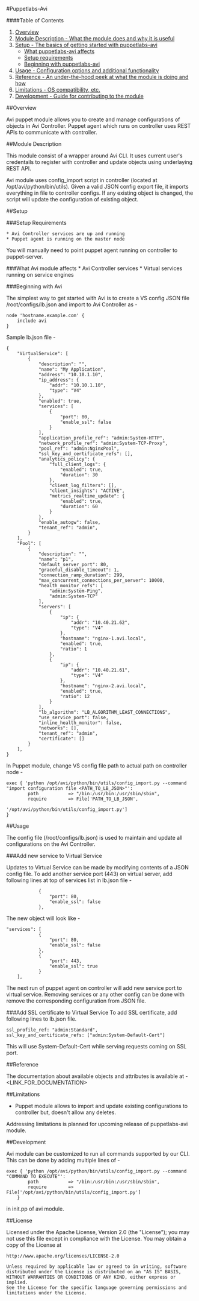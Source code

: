 #Puppetlabs-Avi

####Table of Contents

1. [Overview](#overview)
2. [Module Description - What the module does and why it is useful](#module-description)
3. [Setup - The basics of getting started with puppetlabs-avi](#setup)
    * [What puppetlabs-avi affects](#what-puppetlabs-avi-affects)
    * [Setup requirements](#setup-requirements)
    * [Beginning with puppetlabs-avi](#beginning-with-avi)
4. [Usage - Configuration options and additional functionality](#usage)
5. [Reference - An under-the-hood peek at what the module is doing and how](#reference)
5. [Limitations - OS compatibility, etc.](#limitations)
6. [Development - Guide for contributing to the module](#development)

##Overview

Avi puppet module allows you to create and manage configurations of objects in Avi Controller. Puppet agent which runs on controller uses REST APIs to communicate with controller.

##Module Description

This module consist of a wrapper around Avi CLI. It uses current user's credentails to register with controller and update objects using underlaying REST API.

Avi module uses config_import script in controller (located at /opt/avi/python/bin/utils). Given a valid JSON config export file, it imports everything in file to controller configs. If any existing object is changed, the script will update the configuration of existing object.


##Setup

###Setup Requirements

    * Avi Controller services are up and running
    * Puppet agent is running on the master node

You will manually need to point puppet agent running on controller to puppet-server.

###What Avi module affects
    * Avi Controller services
    * Virtual services running on service engines

###Beginning with Avi

The simplest way to get started with Avi is to create a VS config JSON file
/root/configs/lb.json and import to Avi Controller as -

    node 'hostname.example.com' {
        include avi
    }

Sample lb.json file -

    {
        "VirtualService": [
            {
                "description": "",
                "name": "My Application",
                "address": "10.10.1.10",
                "ip_address": {
                    "addr": "10.10.1.10",
                    "type": "V4"
                },
                "enabled": true,
                "services": [
                    {
                        "port": 80,
                        "enable_ssl": false
                    }
                ],
                "application_profile_ref": "admin:System-HTTP",
                "network_profile_ref": "admin:System-TCP-Proxy",
                "pool_ref": "admin:NginxPool",
                "ssl_key_and_certificate_refs": [],
                "analytics_policy": {
                    "full_client_logs": {
                        "enabled": true,
                        "duration": 30
                    },
                    "client_log_filters": [],
                    "client_insights": "ACTIVE",
                    "metrics_realtime_update": {
                        "enabled": true,
                        "duration": 60
                    }
                },
                "enable_autogw": false,
                "tenant_ref": "admin",
            }
        ],
        "Pool": [
            {
                "description": "",
                "name": "p1",
                "default_server_port": 80,
                "graceful_disable_timeout": 1,
                "connection_ramp_duration": 299,
                "max_concurrent_connections_per_server": 10000,
                "health_monitor_refs": [
                    "admin:System-Ping",
                    "admin:System-TCP"
                ],
                "servers": [
                    {
                        "ip": {
                            "addr": "10.40.21.62",
                            "type": "V4"
                        },
                        "hostname": "nginx-1.avi.local",
                        "enabled": true,
                        "ratio": 1
                    },
                    {
                        "ip": {
                            "addr": "10.40.21.61",
                            "type": "V4"
                        },
                        "hostname": "nginx-2.avi.local",
                        "enabled": true,
                        "ratio": 12
                    }
                ],
                "lb_algorithm": "LB_ALGORITHM_LEAST_CONNECTIONS",
                "use_service_port": false,
                "inline_health_monitor": false,
                "networks": [],
                "tenant_ref": "admin",
                "certificate": []
            }
        ],
    }

In Puppet module, change VS config file path to actual path on controller node -

    exec { 'python /opt/avi/python/bin/utils/config_import.py --command "import configuration file <PATH_TO_LB_JSON>"':
            path           => "/bin:/usr/bin:/usr/sbin/sbin",
            require        => File['PATH_TO_LB_JSON',
                                   '/opt/avi/python/bin/utils/config_import.py']
    }


##Usage

The config file (/root/configs/lb.json) is used to maintain and update all
configurations on the Avi Controller.

###Add new service to Virtual Service

Updates to Virtual Service can be made by modifying contents of a JSON config file. To add another service port (443) on virtual server, add following lines at top of services list in lb.json file -

                {
                    "port": 80,
                    "enable_ssl": false
                },

The new object will look like -

    "services": [
                {
                    "port": 80,
                    "enable_ssl": false
                },
                {
                    "port": 443,
                    "enable_ssl": true
                }
        ],

The next run of puppet agent on controller will add new service port to virtual service. Removing services or any other config can be done with remove the corresponding configuration from JSON file.

###Add SSL certificate to Virtual Service
To add SSL certificate, add following lines to lb.json file.

    ssl_profile_ref: "admin:Standard",
    ssl_key_and_certificate_refs: ["admin:System-Default-Cert"]

This will use System-Default-Cert while serving requests coming on SSL port.

##Reference

The documentation about available objects and attributes is available at - <LINK_FOR_DOCUMENTATION>

##Limitations

* Puppet module allows to import and update existing configurations to controller but, doesn't allow any deletes.

Addressing limitations is planned for upcoming release of puppetlabs-avi module.

##Development

Avi module can be customized to run all commands supported by our CLI. This can be done by adding multiple lines of -

    exec { 'python /opt/avi/python/bin/utils/config_import.py --command "COMMAND TO EXECUTE"':
            path           => "/bin:/usr/bin:/usr/sbin/sbin",
            require        => File['/opt/avi/python/bin/utils/config_import.py']
        }

in init.pp of avi module.


##License

Licensed under the Apache License, Version 2.0 (the "License"); you may not use this file except in compliance with the License. You may obtain a copy of the License at

    http://www.apache.org/licenses/LICENSE-2.0

    Unless required by applicable law or agreed to in writing, software
    distributed under the License is distributed on an "AS IS" BASIS,
    WITHOUT WARRANTIES OR CONDITIONS OF ANY KIND, either express or implied.
    See the License for the specific language governing permissions and
    limitations under the License.
